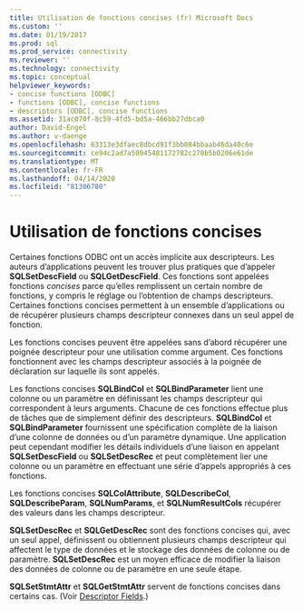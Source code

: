 ```yaml
---
title: Utilisation de fonctions concises (fr) Microsoft Docs
ms.custom: ''
ms.date: 01/19/2017
ms.prod: sql
ms.prod_service: connectivity
ms.reviewer: ''
ms.technology: connectivity
ms.topic: conceptual
helpviewer_keywords:
- concise functions [ODBC]
- functions [ODBC], concise functions
- descriptors [ODBC], concise functions
ms.assetid: 31ac070f-8c59-4fd5-bd5a-466bb27dbca0
author: David-Engel
ms.author: v-daenge
ms.openlocfilehash: 63313e3dfaec8dbcd91f3bb084bbaab46da40c6e
ms.sourcegitcommit: ce94c2ad7a50945481172782c270b5b0206e61de
ms.translationtype: MT
ms.contentlocale: fr-FR
ms.lasthandoff: 04/14/2020
ms.locfileid: "81306780"
---
```

# <a name="using-concise-functions"></a>Utilisation de fonctions concises
Certaines fonctions ODBC ont un accès implicite aux descripteurs. Les auteurs d’applications peuvent les trouver plus pratiques que d’appeler **SQLSetDescField** ou **SQLGetDescField**. Ces fonctions sont appelées fonctions *concises* parce qu’elles remplissent un certain nombre de fonctions, y compris le réglage ou l’obtention de champs descripteurs. Certaines fonctions concises permettent à un ensemble d’applications ou de récupérer plusieurs champs descripteur connexes dans un seul appel de fonction.  
  
 Les fonctions concises peuvent être appelées sans d’abord récupérer une poignée descripteur pour une utilisation comme argument. Ces fonctions fonctionnent avec les champs descripteur associés à la poignée de déclaration sur laquelle ils sont appelés.  
  
 Les fonctions concises **SQLBindCol** et **SQLBindParameter** lient une colonne ou un paramètre en définissant les champs descripteur qui correspondent à leurs arguments. Chacune de ces fonctions effectue plus de tâches que de simplement définir des descripteurs. **SQLBindCol** et **SQLBindParameter** fournissent une spécification complète de la liaison d’une colonne de données ou d’un paramètre dynamique. Une application peut cependant modifier les détails individuels d’une liaison en appelant **SQLSetDescField** ou **SQLSetDescRec** et peut complètement lier une colonne ou un paramètre en effectuant une série d’appels appropriés à ces fonctions.  
  
 Les fonctions concises **SQLColAttribute**, **SQLDescribeCol**, **SQLDescribeParam**, **SQLNumParams**, et **SQLNumResultCols** récupérer des valeurs dans les champs descripteur.  
  
 **SQLSetDescRec** et **SQLGetDescRec** sont des fonctions concises qui, avec un seul appel, définissent ou obtiennent plusieurs champs descripteur qui affectent le type de données et le stockage des données de colonne ou de paramètre. **SQLSetDescRec** est un moyen efficace de modifier la liaison des données de colonne ou de paramètre en une seule étape.  
  
 **SQLSetStmtAttr** et **SQLGetStmtAttr** servent de fonctions concises dans certains cas. (Voir [Descriptor Fields](../../../odbc/reference/develop-app/descriptor-fields.md).)
